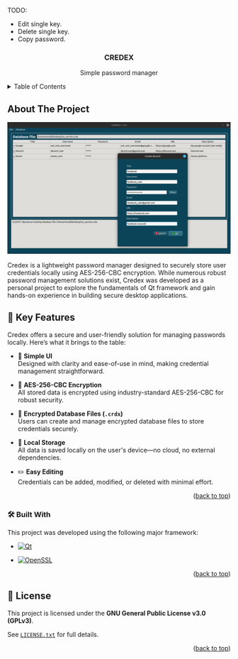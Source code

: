 TODO:
* Edit single key.
* Delete single key.
* Copy password.
  
<a id="readme-top"></a>

  <h3 align="center">CREDEX</h3>

  <p align="center">
    Simple password manager
  </p>
</div>


<!-- TABLE OF CONTENTS -->
<details>
  <summary>Table of Contents</summary>
  <ol>
    <li>
      <a href="#about-the-project">About The Project</a>
      <ul>
        <li><a href="#built-with">Built With</a></li>
      </ul>
    </li>
    <li><a href="#license">License</a></li>
  </ol>
</details>



<!-- ABOUT THE PROJECT -->
## About The Project

![product-screenshot](https://github.com/mevid93/credex/blob/main/images/ui.png)

Credex is a lightweight password manager designed to securely store user credentials locally using AES-256-CBC encryption. While numerous robust password management solutions exist, Credex was developed as a personal project to explore the fundamentals of Qt framework and gain hands-on experience in building secure desktop applications.

## 🔑 Key Features

Credex offers a secure and user-friendly solution for managing passwords locally. Here’s what it brings to the table:

- 🧩 **Simple UI**  
  Designed with clarity and ease-of-use in mind, making credential management straightforward.

- 🔐 **AES-256-CBC Encryption**  
  All stored data is encrypted using industry-standard AES-256-CBC for robust security.

- 📁 **Encrypted Database Files (`.crdx`)**  
  Users can create and manage encrypted database files to store credentials securely.

- 💾 **Local Storage**  
  All data is saved locally on the user's device—no cloud, no external dependencies.

- ✏️ **Easy Editing**  
  Credentials can be added, modified, or deleted with minimal effort.



<p align="right">(<a href="#readme-top">back to top</a>)</p>



### 🛠️ Built With

This project was developed using the following major framework:

* [![Qt][Qt-img]][Qt-url]

<!-- Badge and link definitions -->
[Qt-img]: https://img.shields.io/badge/Qt-6.9.1-green.svg
[Qt-url]: https://www.qt.io/

* [![OpenSSL][OpenSSL-img]][OpenSSL-url]

[OpenSSL-img]: https://img.shields.io/badge/OpenSSL-Enabled-blue.svg
[OpenSSL-url]: https://www.openssl.org/

<p align="right">(<a href="#readme-top">back to top</a>)</p>


<!-- LICENSE -->
## 📄 License

This project is licensed under the **GNU General Public License v3.0 (GPLv3)**.

See [`LICENSE.txt`](LICENSE.txt) for full details.

<p align="right">(<a href="#readme-top">back to top</a>)</p>


